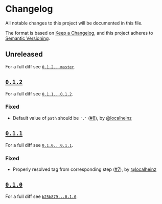 # Changelog

All notable changes to this project will be documented in this file.

The format is based on [Keep a Changelog](https://keepachangelog.com/en/1.0.0/), and this project adheres to [Semantic Versioning](https://semver.org/spec/v2.0.0.html).

## Unreleased

For a full diff see [`0.1.2...master`][0.1.2...master].

## [`0.1.2`][0.1.2]

For a full diff see [`0.1.1...0.1.2`][0.1.1...0.1.2].

### Fixed

* Default value of `path` should be `'.'` ([#8]), by [@localheinz]

## [`0.1.1`][0.1.1]

For a full diff see [`0.1.0...0.1.1`][0.1.0...0.1.1].

### Fixed

* Properly resolved tag from corresponding step ([#7]), by [@localheinz]

## [`0.1.0`][0.1.0]

For a full diff see [`b25b879...0.1.0`][b25b879...0.1.0].

[0.1.0]: https://github.com/ergebnis/composer-root-version-action/releases/tag/0.1.0
[0.1.1]: https://github.com/ergebnis/composer-root-version-action/releases/tag/0.1.1
[0.1.2]: https://github.com/ergebnis/composer-root-version-action/releases/tag/0.1.2

[b25b879...0.1.0]: https://github.com/ergebnis/composer-root-version-action/compare/b25b879...0.1.0
[0.1.0...0.1.1]: https://github.com/ergebnis/composer-root-version-action/compare/0.1.0...0.1.1
[0.1.1...0.1.2]: https://github.com/ergebnis/composer-root-version-action/compare/0.1.1...0.1.2
[0.1.2...master]: https://github.com/ergebnis/composer-root-version-action/compare/0.1.2...master

[#7]: https://github.com/ergebnis/composer-root-version-action/pull/7
[#8]: https://github.com/ergebnis/composer-root-version-action/pull/8

[@localheinz]: https://github.com/localheinz
